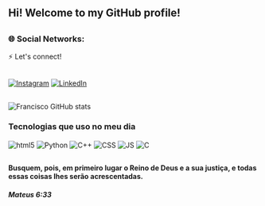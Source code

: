  <h2>Hi! Welcome to my GitHub profile!</h2>

##

 <h3> 🌐 Social Networks: <br></h3>

 <div>
     ⚡️ Let's connect!
      
  <br> [![Instagram](https://img.shields.io/badge/Instagram-E4405F?style=for-the-badge&logo=instagram&logoColor=white)](https://instagram.com/vargass.dev)
  [![LinkedIn](https://img.shields.io/badge/LinkedIn-0077B5?style=for-the-badge&logo=linkedin&logoColor=white)](https://www.linkedin.com/in/franciscovargas7/)

##

 </div>

 ![Francisco GitHub stats](https://github-readme-stats.vercel.app/api?username=Franciscov25&show_icons=true&theme=tokyonight)

 ### Tecnologias que uso no meu dia

   <div style="display: inline_block"<br/>
     <img align="center" alt="html5" src="https://img.shields.io/badge/HTML5-E34F26?style=for-the-badge&logo=html5&logoColor=white"/>
     <img align="center" alt="Python" src="https://img.shields.io/badge/Python-3776AB?style=for-the-badge&logo=python&logoColor=white"/>
     <img align="center" alt="C++" src="https://img.shields.io/badge/C%2B%2B-00599C?style=for-the-badge&logo=c%2B%2B&logoColor=white"/>
     <img align="center" alt="CSS" src="https://img.shields.io/badge/CSS3-1572B6?style=for-the-badge&logo=css3&logoColor=white"/>
     <img align="center" alt="JS" src="https://img.shields.io/badge/JavaScript-F7DF1E?style=for-the-badge&logo=javascript&logoColor=black"/>
     <img align="center" alt="C" src="https://img.shields.io/badge/C-00599C?style=for-the-badge&logo=c&logoColor=white"/>
   </div>

##

#### Busquem, pois, em primeiro lugar o Reino de Deus e a sua justiça, e todas essas coisas lhes serão acrescentadas.<br/>
##### Mateus 6:33
